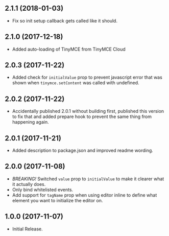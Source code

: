 ## 2.1.1 (2018-01-03)
* Fix so init setup callback gets called like it should.

## 2.1.0 (2017-12-18)
* Added auto-loading of TinyMCE from TinyMCE Cloud

## 2.0.3 (2017-11-22)
* Added check for `initialValue` prop to prevent javascript error that was shown when `tinymce.setContent` was called with undefined.

## 2.0.2 (2017-11-22)
* Accidentally published 2.0.1 without building first, published this version to fix that and added prepare hook to prevent the same thing from happening again.

## 2.0.1 (2017-11-21)
* Added description to package.json and improved readme wording.

## 2.0.0 (2017-11-08)
* *BREAKING!* Switched `value` prop to `initialValue` to make it clearer what it actually does. 
* Only bind whitelisted events.
* Add support for `tagName` prop when using editor inline to define what element you want to initialize the editor on.

## 1.0.0 (2017-11-07)
* Initial Release.